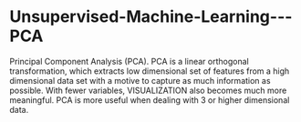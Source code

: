 # Unsupervised-Machine-Learning---PCA
Principal Component Analysis (PCA). PCA is a linear orthogonal transformation, which extracts low dimensional set of features from a high dimensional data set with a motive to capture as much information as possible. With fewer variables, VISUALIZATION also becomes much more meaningful.  PCA is more useful when dealing with 3 or higher dimensional data.
